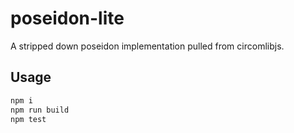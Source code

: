 # poseidon-lite

A stripped down poseidon implementation pulled from circomlibjs.

## Usage

```sh
npm i
npm run build
npm test
```
